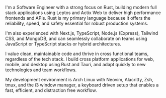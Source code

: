 I'm a Software Engineer with a strong focus on Rust, building modern full stack applications using Leptos and Actix Web to deliver high performance frontends and APIs. Rust is my primary language because it offers the reliability, speed, and safety essential for robust production systems.

I'm also experienced with Next.js, TypeScript, Node.js (Express), Tailwind CSS, and MongoDB, and can seamlessly collaborate on teams using JavaScript or TypeScript stacks or hybrid architectures.

I value clean, maintainable code and thrive in cross functional teams, regardless of the tech stack. I build cross platform applications for web, mobile, and desktop using Rust and Tauri, and adapt quickly to new technologies and team workflows.

My development environment is Arch Linux with Neovim, Alacritty, Zsh, tmux, and the i3 window manager, a keyboard driven setup that enables a fast, efficient, and distraction free workflow.
